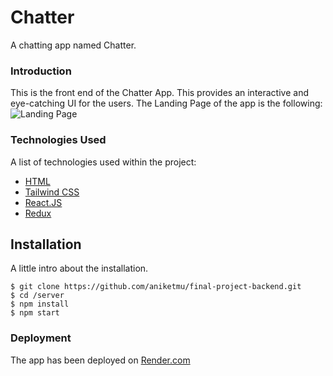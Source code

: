 # Chatter

A chatting app named Chatter.

### Introduction 
This is the front end of the Chatter App. This provides an interactive and eye-catching UI for the users. The Landing Page of the app is the following: 
![Landing Page](https://github.com/aniketmu/final-project-frontend/assets/135434733/666d2ac2-8da0-4cff-bb1b-0df7282829a7)

### Technologies Used

A list of technologies used within the project:

* [HTML](https://html.com/)
* [Tailwind CSS](https://tailwindcss.com/)
* [React.JS](https://nodejs.org/en)
* [Redux](https://redux.js.org/)

## Installation

A little intro about the installation. 
```
$ git clone https://github.com/aniketmu/final-project-backend.git
$ cd /server
$ npm install
$ npm start

````
### Deployment 
The app has been deployed on [Render.com](https://dashboard.render.com/web/srv-cjdlfpoq339s73c0begg/logs)

